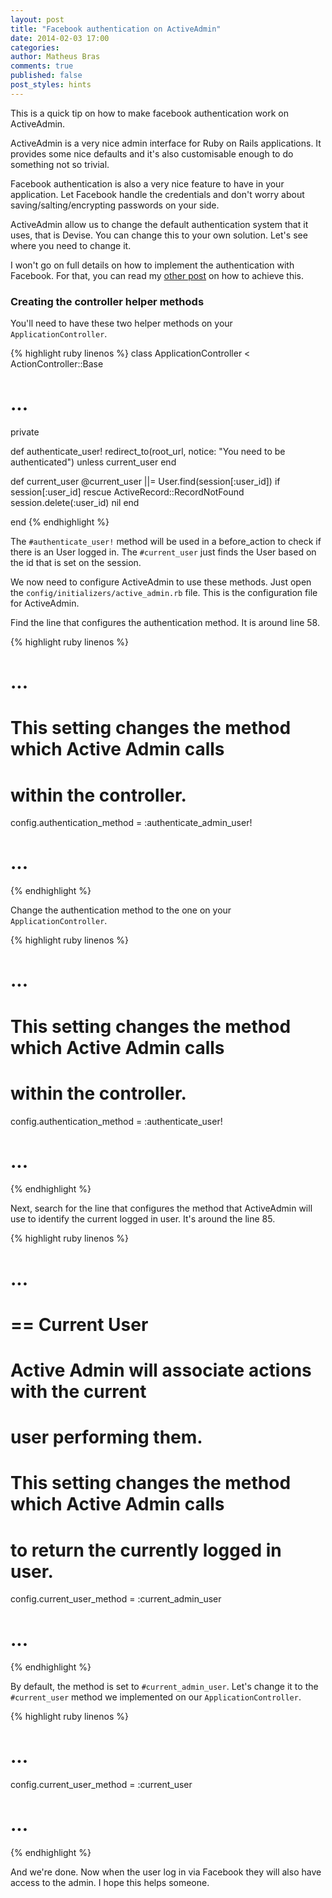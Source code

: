 ```yaml
---
layout: post
title: "Facebook authentication on ActiveAdmin"
date: 2014-02-03 17:00
categories:
author: Matheus Bras
comments: true
published: false
post_styles: hints
---
```


This is a quick tip on how to make facebook authentication work on ActiveAdmin.

<!--more-->

ActiveAdmin is a very nice admin interface for Ruby on Rails applications. It provides some nice defaults and it's also customisable enough to do something not so trivial.

Facebook authentication is also a very nice feature to have in your application. Let Facebook handle the credentials and don't worry about saving/salting/encrypting passwords on your side.

ActiveAdmin allow us to change the default authentication system that it uses, that is Devise. You can change this to your own solution. Let's see where you need to change it.

I won't go on full details on how to implement the authentication with Facebook. For that, you can read my [other post](http://helabs.com.br/blog/2013/06/24/implementando-login-via-facebook-na-sua-app-rails) on how to achieve this.

### Creating the controller helper methods

You'll need to have these two helper methods on your `ApplicationController`.

{% highlight ruby linenos %}
class ApplicationController < ActionController::Base
  # ...

  private

  def authenticate_user!
    redirect_to(root_url, notice: "You need to be authenticated") unless current_user
  end

  def current_user
    @current_user ||= User.find(session[:user_id]) if session[:user_id]
  rescue ActiveRecord::RecordNotFound
    session.delete(:user_id)
    nil
  end

end
{% endhighlight %}

The `#authenticate_user!` method will be used in a before_action to check if there is an User logged in. The `#current_user` just finds the User based on the id that is set on the session.

We now need to configure ActiveAdmin to use these methods. Just open the `config/initializers/active_admin.rb` file. This is the configuration file for ActiveAdmin.

Find the line that configures the authentication method. It is around line 58.

{% highlight ruby linenos %}
# ...

# This setting changes the method which Active Admin calls
# within the controller.
config.authentication_method = :authenticate_admin_user!

# ...
{% endhighlight %}

Change the authentication method to the one on your `ApplicationController`.

{% highlight ruby linenos %}
  # ...

  # This setting changes the method which Active Admin calls
  # within the controller.
  config.authentication_method = :authenticate_user!

  # ...
{% endhighlight %}

Next, search for the line that configures the method that ActiveAdmin will use to identify the current logged in user. It's around the line 85.

{% highlight ruby linenos %}
# ...

# == Current User
#
# Active Admin will associate actions with the current
# user performing them.
#
# This setting changes the method which Active Admin calls
# to return the currently logged in user.
config.current_user_method = :current_admin_user

# ...
{% endhighlight %}

By default, the method is set to `#current_admin_user`. Let's change it to the `#current_user` method we implemented on our `ApplicationController`.

{% highlight ruby linenos %}
# ...
config.current_user_method = :current_user
# ...
{% endhighlight %}

And we're done. Now when the user log in via Facebook they will also have access to the admin. I hope this helps someone.
